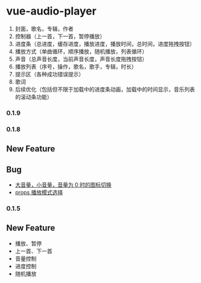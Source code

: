 # vue-audio-player

1. 封面，歌名，专辑，作者
2. 控制器（上一首，下一首，暂停播放）
3. 进度条（总进度，缓存进度，播放进度，播放时间，总时间，进度拖拽按钮）
4. 播放方式（单曲循环，顺序播放，随机播放，列表循环）
5. 声音（总声音长度，当前声音长度，声音长度拖拽按钮）
6. 播放列表（序号，操作，歌名，歌手，专辑，时长）
7. 提示区（各种成功错误提示）
8. 歌词
9. 后续优化（包括但不限于加载中的进度条动画，加载中的时间显示，音乐列表的滚动条功能）

### 0.1.9

### 0.1.8

## New Feature

## Bug

- [大音量，小音量，音量为 0 时的图标切换](https://github.com/langnang/vue-audio-player/issues/10)
- [props 播放模式选择](https://github.com/langnang/vue-audio-player/issues/9)

### 0.1.5

## New Feature

- 播放、暂停
- 上一首、下一首
- 音量控制
- 进度控制
- 随机播放

